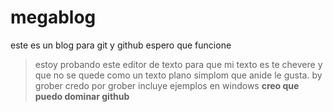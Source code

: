 # megablog
este es un blog para git y github espero que funcione 
>estoy probando este editor de texto para que mi texto es te chevere y que no se quede como un texto plano simplom que anide le gusta.
>by grober
>credo por grober incluye ejemplos en windows
**creo que puedo dominar github**
